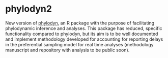 # phylodyn2

New version of [phylodyn](https://github.com/mdkarcher/phylodyn), an R package with the purpose of facilitating phylodynamic inference and analyses.
This package has reduced, specific functionality compared to phylodyn, but its aim is to be well documented and implement methodology developed for accounting for reporting delays in the preferential sampling model for real time analyses (methodology manuscript and repository with analysis to be public soon). 
